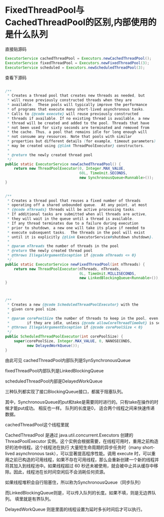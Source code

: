 # FixedThreadPool与CachedThreadPool的区别,内部使用的是什么队列

直接贴源码
```java
ExecutorService cachedThreadPool = Executors.newCachedThreadPool();
ExecutorService fixedThreadPool = Executors.newFixedThreadPool(3);
ExecutorService scheduled = Executors.newScheduledThreadPool(3);

```
查看下源码
```java

/**
 * Creates a thread pool that creates new threads as needed, but
 * will reuse previously constructed threads when they are
 * available.  These pools will typically improve the performance
 * of programs that execute many short-lived asynchronous tasks.
 * Calls to {@code execute} will reuse previously constructed
 * threads if available. If no existing thread is available, a new
 * thread will be created and added to the pool. Threads that have
 * not been used for sixty seconds are terminated and removed from
 * the cache. Thus, a pool that remains idle for long enough will
 * not consume any resources. Note that pools with similar
 * properties but different details (for example, timeout parameters)
 * may be created using {@link ThreadPoolExecutor} constructors.
 *
 * @return the newly created thread pool
 */
public static ExecutorService newCachedThreadPool() {
    return new ThreadPoolExecutor(0, Integer.MAX_VALUE,
                                  60L, TimeUnit.SECONDS,
                                  new SynchronousQueue<Runnable>());
}
    
    
/**
 * Creates a thread pool that reuses a fixed number of threads
 * operating off a shared unbounded queue.  At any point, at most
 * {@code nThreads} threads will be active processing tasks.
 * If additional tasks are submitted when all threads are active,
 * they will wait in the queue until a thread is available.
 * If any thread terminates due to a failure during execution
 * prior to shutdown, a new one will take its place if needed to
 * execute subsequent tasks.  The threads in the pool will exist
 * until it is explicitly {@link ExecutorService#shutdown shutdown}.
 *
 * @param nThreads the number of threads in the pool
 * @return the newly created thread pool
 * @throws IllegalArgumentException if {@code nThreads <= 0}
 */
public static ExecutorService newFixedThreadPool(int nThreads) {
    return new ThreadPoolExecutor(nThreads, nThreads,
                                  0L, TimeUnit.MILLISECONDS,
                                  new LinkedBlockingQueue<Runnable>());
}    



/**
 * Creates a new {@code ScheduledThreadPoolExecutor} with the
 * given core pool size.
 *
 * @param corePoolSize the number of threads to keep in the pool, even
 *        if they are idle, unless {@code allowCoreThreadTimeOut} is set
 * @throws IllegalArgumentException if {@code corePoolSize < 0}
 */
public ScheduledThreadPoolExecutor(int corePoolSize) {
    super(corePoolSize, Integer.MAX_VALUE, 0, NANOSECONDS,
          new DelayedWorkQueue());
}
```

由此可见
cachedThreadPool内部队列是SynSynchronousQueue<Runnable>

fixedThreadPool内部队列是LinkedBlockingQueue<Runnable>

scheduledThreadPool内部是DelayedWorkQueue

三种队列都实现了接口BlockingQueue接口，都属于阻塞队列。

其中，SynchronousQueue的put和take是需要同时进行的。只有take在操作的时候才能put成功。
相反也一样。 队列的长度是0， 适合两个线程之间来快速传递数据。

cachedThreadPool这个线程里就

CachedThreadPool 是通过 java.util.concurrent.Executors 创建的 ThreadPoolExecutor 实例。这个实例会根据需要，在线程可用时，重用之前构造好的池中线程。这个线程池在执行 大量短生命周期的异步任务时（many short-lived asynchronous task），可以显著提高程序性能。调用 execute 时，可以重用之前已构造的可用线程，如果不存在可用线程，那么会重新创建一个新的线程并将其加入到线程池中。如果线程超过 60 秒还未被使用，就会被中止并从缓存中移除。因此，线程池在长时间空闲后不会消耗任何资源。

如果线程堆积会自行阻塞住，所以称为SynchronousQueue（同步队列）

而LinkedBlockingQueue则是，可以传入队列的长度。如果不填，则是无边界队列。 填里就是有界队列。

DelayedWorkQueue 则是里面的线程设置为延时多长时间后才可以执行。
